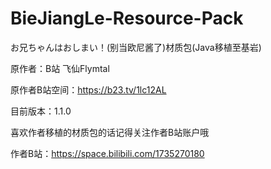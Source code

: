 # BieJiangLe-Resource-Pack
お兄ちゃんはおしまい！(别当欧尼酱了)材质包(Java移植至基岩)

原作者：B站 飞仙Flymtal

原作者B站空间：https://b23.tv/1lc12AL

目前版本：1.1.0

喜欢作者移植的材质包的话记得关注作者B站账户哦

作者B站：https://space.bilibili.com/1735270180
